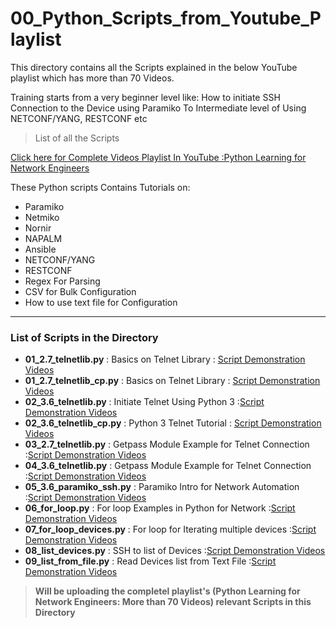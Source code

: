 ﻿# 00_Python_Scripts_from_Youtube_Playlist
 This directory contains all the Scripts explained in the below YouTube playlist which has more than 70 Videos.


Training starts from a very beginner level like:
How to initiate SSH Connection to the Device using Paramiko
To Intermediate level of Using NETCONF/YANG, RESTCONF etc
> List of all the Scripts

[Click here for Complete Videos Playlist In YouTube :Python Learning for Network Engineers](https://www.youtube.com/watch?v=sG_RiytUA38&list=PLOocymQm7YWakdZkBfCRIC06fv7xQE85N)


These Python scripts Contains Tutorials on:
  - Paramiko
  - Netmiko
  - Nornir
  - NAPALM
  - Ansible
  - NETCONF/YANG
  - RESTCONF
  - Regex For Parsing
  - CSV for Bulk Configuration
  - How to use text file for Configuration

***

### List of Scripts in the Directory
- **01_2.7_telnetlib.py** : Basics on Telnet Library : [Script Demonstration Videos](https://www.youtube.com/watch?v=Ofnb8emEgiM&list=PLOocymQm7YWakdZkBfCRIC06fv7xQE85N&index=6)
- **01_2.7_telnetlib_cp.py** : Basics on Telnet Library : [Script Demonstration Videos](https://www.youtube.com/watch?v=Ofnb8emEgiM&list=PLOocymQm7YWakdZkBfCRIC06fv7xQE85N&index=6)
- **02_3.6_telnetlib.py** : Initiate Telnet Using Python 3 :[Script Demonstration Videos](https://www.youtube.com/watch?v=IcFn04M9dPA&list=PLOocymQm7YWakdZkBfCRIC06fv7xQE85N&index=7)
- **02_3.6_telnetlib_cp.py** : Python 3 Telnet Tutorial : [Script Demonstration Videos](https://www.youtube.com/watch?v=IcFn04M9dPA&list=PLOocymQm7YWakdZkBfCRIC06fv7xQE85N&index=7)
- **03_2.7_telnetlib.py** : Getpass Module Example for Telnet Connection :[Script Demonstration Videos](https://www.youtube.com/watch?v=IcFn04M9dPA&list=PLOocymQm7YWakdZkBfCRIC06fv7xQE85N&index=7)
- **04_3.6_telnetlib.py** : Getpass Module Example for Telnet Connection :[Script Demonstration Videos](https://www.youtube.com/watch?v=IcFn04M9dPA&list=PLOocymQm7YWakdZkBfCRIC06fv7xQE85N&index=7)
- **05_3.6_paramiko_ssh.py** : Paramiko Intro for Network Automation :[Script Demonstration Videos](https://www.youtube.com/watch?v=ddbHjprpvsM&list=PLOocymQm7YWakdZkBfCRIC06fv7xQE85N&index=8)
- **06_for_loop.py** : For loop Examples in Python for Network  :[Script Demonstration Videos](https://www.youtube.com/watch?v=7PX0CGeKCZs&list=PLOocymQm7YWakdZkBfCRIC06fv7xQE85N&index=9)
- **07_for_loop_devices.py** : For loop for Iterating multiple devices :[Script Demonstration Videos](https://www.youtube.com/watch?v=K1Z6RYesSlI&list=PLOocymQm7YWakdZkBfCRIC06fv7xQE85N&index=10)
- **08_list_devices.py** : SSH to list of Devices :[Script Demonstration Videos](https://www.youtube.com/watch?v=B2QUjsa2Ukg&list=PLOocymQm7YWakdZkBfCRIC06fv7xQE85N&index=11)
- **09_list_from_file.py** : Read Devices list from Text File  :[Script Demonstration Videos](https://www.youtube.com/watch?v=2bCQwg7qSQM&list=PLOocymQm7YWakdZkBfCRIC06fv7xQE85N&index=12)


> **Will be uploading the completel playlist's (Python Learning for Network Engineers: More than 70 Videos) relevant Scripts in this Directory**

